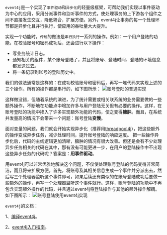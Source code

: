 `event4j`是一个实现了`事件驱动`和`异步化`的轻量级框架，可帮助我们实现以事件驱动为中心的应用，采用分派事件和监听事件的方式，使处理事务的上下游各个组件之间不直接发生交互，降低耦合，扩展方便。另外，event4j让事务的每一个处理环节都是异步化且并行执行，使应用的吞吐量大大提升。

实现一个功能时，`传统`的做法是`串行执行`一系列的操作。例如：一个用户登陆的功能，在校验账号和密码成功后，还会进行以下操作：
* 写业务统计日志。
* 通知相关的组件，某个账号登陆了，并且将账号、登陆时间、登陆的环境信息都发送过去。
* 将一条记录到账号的登陆历史中。

我们的做法通常是这样的：在成功校验账号和密码后，再写一堆代码来实现上述的三个操作。所有的操作都是串行的，如下图所示：
![账号登陆的普通实现](http://img0.ph.126.net/_ER36d2FiONGuOsq2E7SDw==/1135751531045032521.png)

这样做没错，但随着系统的演进，为了统计需要或相关联系统的业务需要做的一些额外操作，不断地在功能点中增加许多与用户登陆无关但有必要的操作。这样，在账号登陆的功能中掺入了许多实现额外功能的代码，使之变得**臃肿**。而且，在系统并发量高的情况下会带来一个问题：账号登陆**变慢**。

面对变量的问题，我们就会开始实现异步化（推荐用[threadpool4j](https://github.com/aofeng/threadpool4j)），把这些额外的操作变成异步任务，减少处理时间，提升账号登陆的响应速度。
把一些操作异步化后，代码的主线逻辑更加清晰，臃肿的情况有很大改善。但还是会有不少处理异步任务相关的代码在其中，那有没有可能更进一步，在用户的登陆操作中不出现这些异步任务的代码呢？答案是：**用事件驱动**。

用event4j可以非常优雅地解决这个问题，不仅使处理账号登陆的代码变得非常简洁，而且将来扩展方便。首先，将账号及其相关信息生成一个事件并分派出去，然后写三个处理器监听这个事件即可，如果后续还有类似的在账号登陆成功后要做一些额外的操作，再写一个处理器监听这个事件就行。这样，账号登陆的功能中不再包含实现额外操作的代码，并且通过event4j将登陆操作与其他的额外操作解耦。如下图所示：
![账号登陆使用event4j实现](http://img2.ph.126.net/pQ5M0xIQlYQ8B0M_TPMz7A==/3098476543648143866.png)

`event4j`的文档：

1、[编译event4j](https://github.com/aofeng/event4j/wiki/%E7%BC%96%E8%AF%91event4j)。

2、[event4j入门指南](https://github.com/aofeng/event4j/wiki/event4j%E4%BD%BF%E7%94%A8%E6%8C%87%E5%8D%97)。
